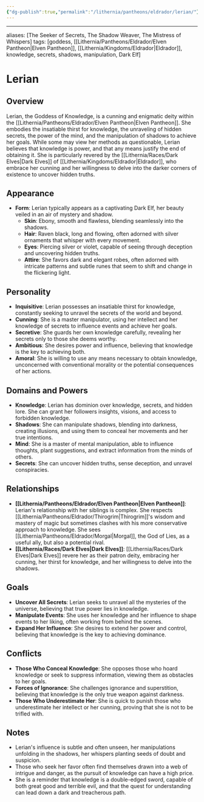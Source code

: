 ```yaml
---
{"dg-publish":true,"permalink":"/lithernia/pantheons/eldrador/lerian/"}
---
```



---
aliases: [The Seeker of Secrets, The Shadow Weaver, The Mistress of Whispers]
tags: [goddess, [[Lithernia/Pantheons/Eldrador/Elven Pantheon\|Elven Pantheon]], [[Lithernia/Kingdoms/Eldrador\|Eldrador]], knowledge, secrets, shadows, manipulation, Dark Elf]


# Lerian

## Overview

Lerian, the Goddess of Knowledge, is a cunning and enigmatic deity within the [[Lithernia/Pantheons/Eldrador/Elven Pantheon\|Elven Pantheon]]. She embodies the insatiable thirst for knowledge, the unraveling of hidden secrets, the power of the mind, and the manipulation of shadows to achieve her goals. While some may view her methods as questionable, Lerian believes that knowledge is power, and that any means justify the end of obtaining it.  She is particularly revered by the [[Lithernia/Races/Dark Elves\|Dark Elves]] of [[Lithernia/Kingdoms/Eldrador\|Eldrador]], who embrace her cunning and her willingness to delve into the darker corners of existence to uncover hidden truths.

## Appearance

* **Form**: Lerian typically appears as a captivating Dark Elf, her beauty veiled in an air of mystery and shadow.
    * **Skin**:  Ebony, smooth and flawless, blending seamlessly into the shadows.
    * **Hair**:  Raven black, long and flowing, often adorned with silver ornaments that whisper with every movement. 
    * **Eyes**:  Piercing silver or violet, capable of seeing through deception and uncovering hidden truths.
    * **Attire**: She favors dark and elegant robes, often adorned with intricate patterns and subtle runes that seem to shift and change in the flickering light.

## Personality

* **Inquisitive**:  Lerian possesses an insatiable thirst for knowledge, constantly seeking to unravel the secrets of the world and beyond. 
* **Cunning**: She is a master manipulator, using her intellect and her knowledge of secrets to influence events and achieve her goals.
* **Secretive**:  She guards her own knowledge carefully, revealing her secrets only to those she deems worthy. 
* **Ambitious**:  She desires power and influence, believing that knowledge is the key to achieving both.
* **Amoral**:  She is willing to use any means necessary to obtain knowledge, unconcerned with conventional morality or the potential consequences of her actions.

## Domains and Powers

* **Knowledge**: Lerian has dominion over knowledge, secrets, and hidden lore. She can grant her followers insights, visions, and access to forbidden knowledge.
* **Shadows**: She can manipulate shadows, blending into darkness, creating illusions, and using them to conceal her movements and her true intentions. 
* **Mind**: She is a master of mental manipulation, able to influence thoughts, plant suggestions, and extract information from the minds of others.
* **Secrets**: She can uncover hidden truths, sense deception, and unravel conspiracies.

## Relationships

* **[[Lithernia/Pantheons/Eldrador/Elven Pantheon\|Elven Pantheon]]**: Lerian's relationship with her siblings is complex. She respects [[Lithernia/Pantheons/Eldrador/Thirogrim\|Thirogrim]]'s wisdom and mastery of magic but sometimes clashes with his more conservative approach to knowledge. She sees [[Lithernia/Pantheons/Eldrador/Morgal\|Morgal]], the God of Lies, as a useful ally, but also a potential rival. 
* **[[Lithernia/Races/Dark Elves\|Dark Elves]]**:  [[Lithernia/Races/Dark Elves\|Dark Elves]] revere her as their patron deity, embracing her cunning, her thirst for knowledge, and her willingness to delve into the shadows. 

## Goals

* **Uncover All Secrets**: Lerian seeks to unravel all the mysteries of the universe, believing that true power lies in knowledge.
* **Manipulate Events**:  She uses her knowledge and her influence to shape events to her liking, often working from behind the scenes.
* **Expand Her Influence**: She desires to extend her power and control, believing that knowledge is the key to achieving dominance.

## Conflicts

* **Those Who Conceal Knowledge**:  She opposes those who hoard knowledge or seek to suppress information, viewing them as obstacles to her goals.
* **Forces of Ignorance**: She challenges ignorance and superstition, believing that knowledge is the only true weapon against darkness.
* **Those Who Underestimate Her**:  She is quick to punish those who underestimate her intellect or her cunning, proving that she is not to be trifled with. 

## Notes

* Lerian's influence is subtle and often unseen, her manipulations unfolding in the shadows, her whispers planting seeds of doubt and suspicion.
* Those who seek her favor often find themselves drawn into a web of intrigue and danger, as the pursuit of knowledge can have a high price.
* She is a reminder that knowledge is a double-edged sword, capable of both great good and terrible evil, and that the quest for understanding can lead down a dark and treacherous path. 
